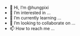 - 👋 Hi, I’m @hungpixi
- 👀 I’m interested in ...
- 🌱 I’m currently learning ...
- 💞️ I’m looking to collaborate on ...
- 📫 How to reach me ...

<!---
hungpixi/hungpixi is a ✨ special ✨ repository because its `README.md` (this file) appears on your GitHub profile.
You can click the Preview link to take a look at your changes.
--->
